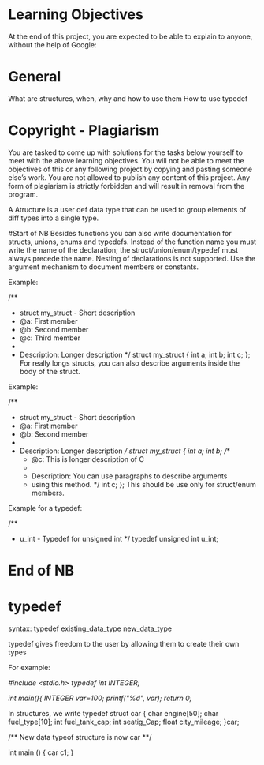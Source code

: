 # Learning Objectives
At the end of this project, you are expected to be able to explain to anyone, without the help of Google:

# General
What are structures, when, why and how to use them
How to use typedef

# Copyright - Plagiarism
You are tasked to come up with solutions for the tasks below yourself to meet with the above learning objectives.
You will not be able to meet the objectives of this or any following project by copying and pasting someone else’s work.
You are not allowed to publish any content of this project.
Any form of plagiarism is strictly forbidden and will result in removal from the program.

A Atructure is a user def data type that can be used to group elements of diff types into a single type.

#Start of  NB
Besides functions you can also write documentation for structs, unions, enums and typedefs.
Instead of the function name you must write the name of the declaration;
the struct/union/enum/typedef must always precede the name. Nesting of declarations is not supported.
Use the argument mechanism to document members or constants.

Example:

/**
 * struct my_struct - Short description
 * @a: First member
 * @b: Second member
 * @c: Third member
 *
 * Description: Longer description
 */
struct my_struct
{
	int a;
	int b;
	int c;
};
For really longs structs, you can also describe arguments inside the body of the struct.

Example:

/**
 * struct my_struct - Short description
 * @a: First member
 * @b: Second member
 *
 * Description: Longer description
 */
struct my_struct
{
	int a;
	int b;
	/**
	 * @c: This is longer description of C
	 *
	 * Description: You can use paragraphs to describe arguments
	 * using this method.
	 */
	int c;
};
This should be use only for struct/enum members.

Example for a typedef:

/**
 * u_int - Typedef for unsigned int
 */
typedef unsigned int u_int;
# End of NB

# typedef

syntax: typedef existing_data_type new_data_type

typedef gives freedom to the user by allowing them to create their own types

For example:

*#include <stdio.h>*
*typedef int INTEGER;*

*int main(){*
*INTEGER var=100;*
*printf("%d", var);*
*return 0;*

In structures, we write 
typedef struct car {
	char engine[50];
	char fuel_type[10];
	int fuel_tank_cap;
	int seatig_Cap;
	float city_mileage;
}car;

/** New data typeof structure is now car **/

int main () {
	car c1;
}
